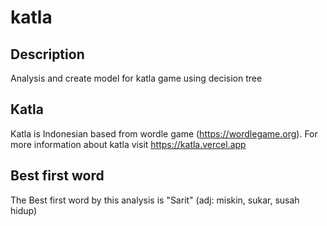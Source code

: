 # katla

## Description

Analysis and create model for katla game using decision tree

## Katla

Katla is Indonesian based from wordle game (https://wordlegame.org). For more information about katla visit https://katla.vercel.app

## Best first word

The Best first word by this analysis is "Sarit" (adj: miskin, sukar, susah hidup)

